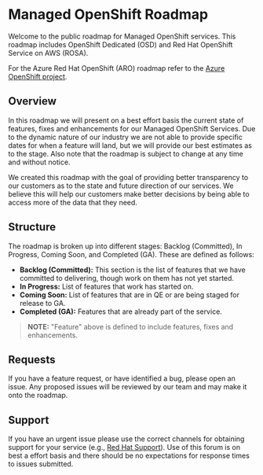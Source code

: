 # Managed OpenShift Roadmap

Welcome to the public roadmap for Managed OpenShift services.
This roadmap includes OpenShift Dedicated (OSD) and Red Hat
OpenShift Service on AWS (ROSA).

For the Azure Red Hat OpenShift (ARO) roadmap refer to the
[Azure OpenShift project](https://github.com/Azure/OpenShift/projects/1).


## Overview

In this roadmap we will present on a best effort basis the
current state of features, fixes and enhancements for our
Managed OpenShift Services. Due to the dynamic nature of our
industry we are not able to provide specific dates for when a
feature will land, but we will provide our best estimates as to
the stage. Also note that the roadmap is subject to change at any
time and without notice.

We created this roadmap with the goal of providing better transparency
to our customers as to the state and future direction of our services.
We believe this will help our customers make better decisions by being
able to access more of the data that they need.


## Structure

The roadmap is broken up into different stages: Backlog (Committed),
In Progress, Coming Soon, and Completed (GA). These are defined as follows:

* **Backlog (Committed):** This section is the list of features that we have
committed to delivering, though work on them has not yet started.
* **In Progress:** List of features that work has started on.
* **Coming Soon:** List of features that are in QE or are being staged for
release to GA.
* **Completed (GA):** Features that are already part of the service.

> **NOTE:** "Feature" above is defined to include features, fixes and enhancements.


## Requests

If you have a feature request, or have identified a bug, please open an issue.
Any proposed issues will be reviewed by our team and may make it onto the roadmap.


## Support

If you have an urgent issue please use the correct channels for obtaining support
for your service (e.g., [Red Hat Support](https://support.redhat.com)). Use of
this forum is on best a effort basis and there should be no expectations for
response times to issues submitted.
